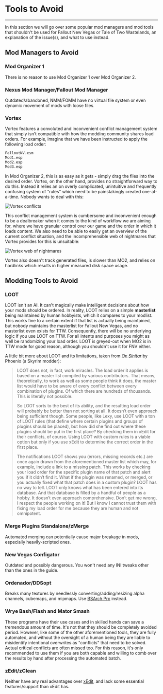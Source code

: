 ﻿# Tools to Avoid
---

In this section we will go over some popular mod managers and mod tools that shouldn't be used for
Fallout New Vegas or Tale of Two Wastelands, an explanation of the issue(s), and what to use instead.

## Mod Managers to Avoid

### Mod Organizer 1

There is no reason to use Mod Organizer 1 over Mod Organizer 2.

### Nexus Mod Manager/Fallout Mod Manager

Outdated/abandoned, NMM/FOMM have no virtual file system or even dynamic movement of mods with loose files.

### Vortex

Vortex features a convoluted and inconvenient conflict management system that simply isn't compatible
with how the modding community shares load orders. For example, imagine that we have been instructed 
to apply the following load order:

```txt showLineNumbers
FalloutNV.esm
Mod1.esp
Mod2.esp
Mod3.esp
```

In Mod Organizer 2, this is as easy as it gets - simply drag the files into the desired order.
Vortex, on the other hand, provides no  straightforward way to do this. Instead it relies an on overly
complicated, unintuitive and frequently confusing system of "rules" which need to be painstakingly 
created one-at-a-time. Nobody wants to deal with this:

![Vortex conflicts](https://media.discordapp.net/attachments/766115316333150290/1091117196534616284/image.png)


This conflict management system is cumbersome and inconvenient enough to be a dealbreaker when it comes 
to the kind of workflow we are aiming for, where we have granular control over our game and the order in
which it loads content. We also need to be able to easily get an overview of the current conflict situation,
and the incomprehensible web of nightmares that Vortex provides for this is unsuitable:

![Vortex web of nightmares](https://cdn.discordapp.com/attachments/267355049666019329/1084050657574658068/unknown.jpg)

Vortex also doesn't track generated files, is slower than MO2, and relies on hardlinks which results in higher
measured disk space usage.

## Modding Tools to Avoid

### LOOT

LOOT isn't an AI. It can't magically make intelligent decisions about how your mods should be ordered. In reality,
LOOT relies on a simple **masterlist** being maintained by human hobbyists, which it compares to your modlist. 
This works fine to a certain extent if that list is actually being maintained, but nobody maintains the masterlist 
for Fallout New Vegas, and no masterlist even exists for TTW. Consequently, there will be no underlying logic if you
use LOOT on TTW. For all intents and purposes you might as well be randomizing your load order. LOOT is greyed-out when
MO2 is in TTW mode for good reason, although you shouldn't use it for FNV either.

A little bit more about LOOT and its limitations, taken from 
*[On Sinitar](https://docs.google.com/document/d/1F1-6lF8dI4i2Zz8iT-bv_Ci1VO9MSU4MiSUrT5JqgHA/edit#)* by Phoenix (a Skyrim modder):
> LOOT does not, in fact, work miracles. The load order it applies is based on a master list compiled by various contributors. 
> That means, theoretically, to work as well as some people think it does, the master list would have to be aware of every conflict 
> between every combination of plugins. Of which there are hundreds of thousands. This is literally not possible.
>
> So LOOT sorts to the best of its ability, and the resulting load order will probably be better than not sorting at all. 
> It doesn’t even approach being sufficient though. Some people, like Lexy, use LOOT with a ton of LOOT rules (that define where 
> certain plugins and groups of plugins should be placed), but how did she find out where these plugins should be put in the first
> place? By checking them in xEdit for their conflicts, of course. Using LOOT with custom rules is a viable option but only if you
> use xEdit to determine the correct order in the first place.
>
> The notifications LOOT shows you (errors, missing records etc.) are once again drawn from the aforementioned master list which may,
> for example, include a link to a missing patch. This works by checking your load order for the specific plugin name of that patch 
> and alert you if it didn’t find it. What if the plugin was renamed, or merged, or you actually fixed what that patch does in a custom 
> plugin? LOOT has no way to tell. LOOT only knows what has been entered into its database. And that database is filled by a handful of 
> people as a hobby. It doesn’t even approach comprehensive. Don’t get me wrong, I respect the people working on it! But I know I cannot
> trust them with fixing my load order for me because they are human and not omnipotent.


### Merge Plugins Standalone/zMerge

Automated merging can potentially cause major breakage in mods, especially heavily-scripted ones.

### New Vegas Configator

Outdated and possibly dangerous. You won't need any INI tweaks other than the ones in the guide.

### Ordenador/DDSopt

Breaks many textures by needlessly converting/adding/resizing alpha channels, cubemaps, and mipmaps. Use
[BSArch Pro](https://www.nexusmods.com/fallout4/mods/63243) instead.

### Wrye Bash/Flash and Mator Smash

These programs have their use cases and in skilled hands can save a tremendous amount of time. It's not that they
should be completely avoided period. However, like some of the other aforementioned tools, they are fully automated, 
and without the oversight of a human being they are liable to misidentify intentional overwrites as "conflicts" that 
need to be solved. Actual critical conflicts are often missed too. For this reason, it's only recommended to use them
if you are both capable and willing to comb over the results by hand after processing the automated batch.

### zEdit/zClean

Neither have any real advantages over [xEdit](https://www.nexusmods.com/newvegas/mods/34703), and lack some essential
features/support than xEdit has.